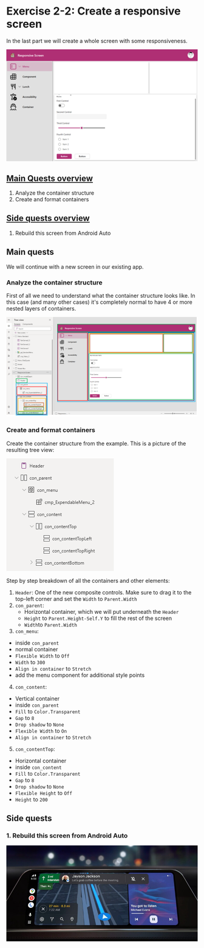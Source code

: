 # Exercise 2-2: Create a responsive screen

In the last part we will create a whole screen with some responsiveness.

![Screen](assets/4_screen.png)


## [Main Quests overview](#user-content-main-quests)

1. Analyze the container structure
2. Create and format containers

## [Side quests overview](#user-content-side-quests)

1. Rebuild this screen from Android Auto

## Main quests

We will continue with a new screen in our existing app.

### Analyze the container structure

First of all we need to understand what the container structure looks like. In this case (and many other cases) it's completely normal to have 4 or more nested layers of containers.

![structure](assets/4_structure.png)

### Create and format containers

Create the container structure from the example.
This is a picture of the resulting tree view:

![tree](assets/4_tree.png)

Step by step breakdown of all the containers and other elements:

1. `Header`: One of the new composite controls. Make sure to drag it to the top-left corner and set the `Width` to `Parent.Width`
2. `con_parent`: 
    * Horizontal container, which we will put underneath the `Header`
    * `Height` to `Parent.Height-Self.Y` to fill the rest of the screen
    * `Width`to `Parent.Width`
3. `con_menu`:
  * inside `con_parent`
  * normal container
  * `Flexible Width` to `Off`
  * `Width` to `300`
  * `Align in container` to `Stretch`
  * add the menu component for additional style points
4. `con_content`:
  * Vertical container
  * inside `con_parent`
  * `Fill` to `Color.Transparent`
  * `Gap` to `8`
  * `Drop shadow` to `None` 
  * `Flexible Width` to `On`
  * `Align in container` to `Stretch`
5. `con_contentTop`:
  * Horizontal container
  * inside `con_content`
  * `Fill` to `Color.Transparent`
  * `Gap` to `8`
  * `Drop shadow` to `None` 
  * `Flexible Height` to `Off`
  * `Height` to `200`


## Side quests

### 1. Rebuild this screen from Android Auto

![AndroidAuto](assets/4_androidauto.jpg)
 




